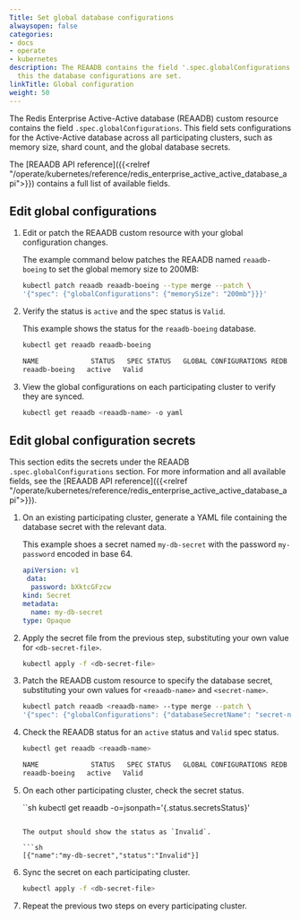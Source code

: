 ```yaml
---
Title: Set global database configurations
alwaysopen: false
categories:
- docs
- operate
- kubernetes
description: The REAADB contains the field '.spec.globalConfigurations' and through
  this the database configurations are set.
linkTitle: Global configuration
weight: 50
---
```



The Redis Enterprise Active-Active database (REAADB) custom resource contains the field `.spec.globalConfigurations`. This field sets configurations for the Active-Active database across all participating clusters, such as memory size, shard count, and the global database secrets.

The [REAADB API reference]({{<relref "/operate/kubernetes/reference/redis_enterprise_active_active_database_api">}}) contains a full list of available fields.

## Edit global configurations

1. Edit or patch the REAADB custom resource with your global configuration changes.

    The example command below patches the REAADB named `reaadb-boeing` to set the global memory size to 200MB:

    ```sh
    kubectl patch reaadb reaadb-boeing --type merge --patch \
    '{"spec": {"globalConfigurations": {"memorySize": "200mb"}}}'
    ```

1. Verify the status is `active` and the spec status is `Valid`.

    This example shows the status for the `reaadb-boeing` database.

    ```sh
    kubectl get reaadb reaadb-boeing

    NAME             STATUS   SPEC STATUS   GLOBAL CONFIGURATIONS REDB   LINKED REDBS
    reaadb-boeing   active   Valid    
    ```

1. View the global configurations on each participating cluster to verify they are synced.

    ```sh
    kubectl get reaadb <reaadb-name> -o yaml
    ```

## Edit global configuration secrets

This section edits the secrets under the REAADB `.spec.globalConfigurations` section. For more information and all available fields, see the [REAADB API reference]({{<relref "/operate/kubernetes/reference/redis_enterprise_active_active_database_api">}}).


1. On an existing participating cluster, generate a YAML file containing the database secret with the relevant data.

    This example shoes a secret named `my-db-secret` with the password `my-password` encoded in base 64.

    ```yaml
    apiVersion: v1
     data:
      password: bXktcGFzcw
    kind: Secret
    metadata:
      name: my-db-secret
    type: Opaque
    ```

1. Apply the secret file from the previous step, substituting your own value for `<db-secret-file>`.

    ```sh
    kubectl apply -f <db-secret-file>
    ```

1. Patch the REAADB custom resource to specify the database secret, substituting your own values for `<reaadb-name>` and `<secret-name>`.

    ```sh
    kubectl patch reaadb <reaadb-name> --type merge --patch \
    '{"spec": {"globalConfigurations": {"databaseSecretName": "secret-name"}}}'
    ```

1. Check the REAADB status for an `active` status and `Valid` spec status.

    ```sh
    kubectl get reaadb <reaadb-name>

    NAME             STATUS   SPEC STATUS   GLOBAL CONFIGURATIONS REDB   LINKED REDBS
    reaadb-boeing   active   Valid
    ```

1. On each other participating cluster, check the secret status.

    ``sh
    kubectl get reaadb <reaadb-name> -o=jsonpath='{.status.secretsStatus}'
    ```

    The output should show the status as `Invalid`.

    ```sh
    [{"name":"my-db-secret","status":"Invalid"}]
    ```

1. Sync the secret on each participating cluster.

    ```sh
    kubectl apply -f <db-secret-file>
    ```

1. Repeat the previous two steps on every participating cluster.
